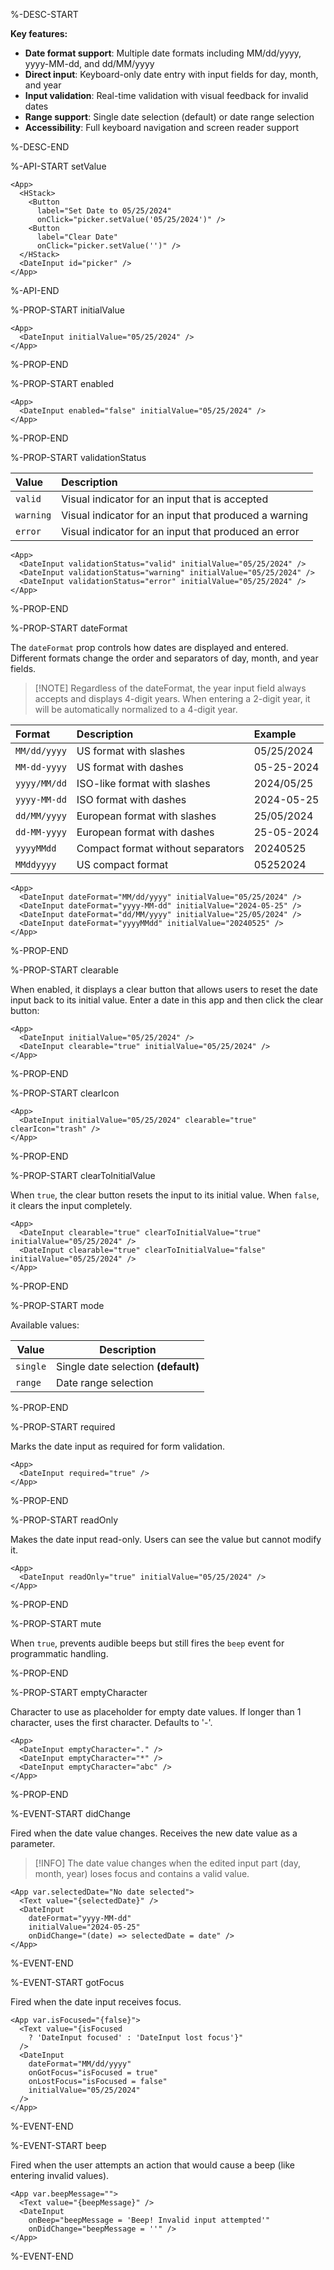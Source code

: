 %-DESC-START

**Key features:**
- **Date format support**: Multiple date formats including MM/dd/yyyy, yyyy-MM-dd, and dd/MM/yyyy
- **Direct input**: Keyboard-only date entry with input fields for day, month, and year
- **Input validation**: Real-time validation with visual feedback for invalid dates
- **Range support**: Single date selection (default) or date range selection
- **Accessibility**: Full keyboard navigation and screen reader support

%-DESC-END

%-API-START setValue

```xmlui-pg copy {3, 9, 12} display name="Example: setValue"
<App>
  <HStack>
    <Button
      label="Set Date to 05/25/2024"
      onClick="picker.setValue('05/25/2024')" />
    <Button
      label="Clear Date"
      onClick="picker.setValue('')" />
  </HStack>
  <DateInput id="picker" />
</App>
```

%-API-END

%-PROP-START initialValue

```xmlui-pg copy display name="Example: initialValue" height="120px"
<App>
  <DateInput initialValue="05/25/2024" />
</App>  
```

%-PROP-END

%-PROP-START enabled

```xmlui-pg copy display name="Example: enabled" height="120px"
<App>
  <DateInput enabled="false" initialValue="05/25/2024" />
</App>  
```

%-PROP-END

%-PROP-START validationStatus

| Value     | Description                                           |
| :-------- | :---------------------------------------------------- |
| `valid`   | Visual indicator for an input that is accepted        |
| `warning` | Visual indicator for an input that produced a warning |
| `error`   | Visual indicator for an input that produced an error  |

```xmlui-pg copy display name="Example: validationStatus"
<App>
  <DateInput validationStatus="valid" initialValue="05/25/2024" />
  <DateInput validationStatus="warning" initialValue="05/25/2024" />
  <DateInput validationStatus="error" initialValue="05/25/2024" />
</App>
```

%-PROP-END

%-PROP-START dateFormat

The `dateFormat` prop controls how dates are displayed and entered. Different formats change the order and separators of day, month, and year fields.

> [!NOTE] Regardless of the dateFormat, the year input field always accepts and displays 4-digit years. When entering a 2-digit year, it will be automatically normalized to a 4-digit year.

| Format | Description | Example |
| :----- | :---------- | :------ |
| `MM/dd/yyyy` | US format with slashes | 05/25/2024 |
| `MM-dd-yyyy` | US format with dashes | 05-25-2024 |
| `yyyy/MM/dd` | ISO-like format with slashes | 2024/05/25 |
| `yyyy-MM-dd` | ISO format with dashes | 2024-05-25 |
| `dd/MM/yyyy` | European format with slashes | 25/05/2024 |
| `dd-MM-yyyy` | European format with dashes | 25-05-2024 |
| `yyyyMMdd` | Compact format without separators | 20240525 |
| `MMddyyyy` | US compact format | 05252024 |

```xmlui-pg copy display name="Example: dateFormat"
<App>
  <DateInput dateFormat="MM/dd/yyyy" initialValue="05/25/2024" />
  <DateInput dateFormat="yyyy-MM-dd" initialValue="2024-05-25" />
  <DateInput dateFormat="dd/MM/yyyy" initialValue="25/05/2024" />
  <DateInput dateFormat="yyyyMMdd" initialValue="20240525" />
</App>
```

%-PROP-END

%-PROP-START clearable

When enabled, it displays a clear button that allows users to reset the date input back to its initial value. Enter a date in this app and then click the clear button:

```xmlui-pg copy display name="Example: clearable" /clearable/
<App>
  <DateInput initialValue="05/25/2024" />
  <DateInput clearable="true" initialValue="05/25/2024" />
</App>
```

%-PROP-END

%-PROP-START clearIcon

```xmlui-pg copy display name="Example: clearIcon" /clearIcon/
<App>
  <DateInput initialValue="05/25/2024" clearable="true" clearIcon="trash" />
</App>
```

%-PROP-END

%-PROP-START clearToInitialValue

When `true`, the clear button resets the input to its initial value. When `false`, it clears the input completely.

```xmlui-pg copy display name="Example: clearToInitialValue"
<App>
  <DateInput clearable="true" clearToInitialValue="true" initialValue="05/25/2024" />
  <DateInput clearable="true" clearToInitialValue="false" initialValue="05/25/2024" />
</App>
```

%-PROP-END

%-PROP-START mode

Available values:

| Value | Description |
| --- | --- |
| `single` | Single date selection **(default)** |
| `range` | Date range selection |

%-PROP-END

%-PROP-START required

Marks the date input as required for form validation.

```xmlui-pg copy display name="Example: required" height="120px"
<App>
  <DateInput required="true" />
</App>
```

%-PROP-END

%-PROP-START readOnly

Makes the date input read-only. Users can see the value but cannot modify it.

```xmlui-pg copy display name="Example: readOnly" height="120px"
<App>
  <DateInput readOnly="true" initialValue="05/25/2024" />
</App>
```

%-PROP-END

%-PROP-START mute

When `true`, prevents audible beeps but still fires the `beep` event for programmatic handling.

%-PROP-END

%-PROP-START emptyCharacter

Character to use as placeholder for empty date values. If longer than 1 character, uses the first character. Defaults to '-'.

```xmlui-pg copy display name="Example: emptyCharacter"
<App>
  <DateInput emptyCharacter="." />
  <DateInput emptyCharacter="*" />
  <DateInput emptyCharacter="abc" />
</App>
```

%-PROP-END

%-EVENT-START didChange

Fired when the date value changes. Receives the new date value as a parameter.

> [!INFO] The date value changes when the edited input part (day, month, year) loses focus and contains a valid value.

```xmlui-pg copy {2} display name="Example: didChange" height="180px"
<App var.selectedDate="No date selected">
  <Text value="{selectedDate}" />
  <DateInput 
    dateFormat="yyyy-MM-dd"
    initialValue="2024-05-25" 
    onDidChange="(date) => selectedDate = date" />
</App>
```

%-EVENT-END

%-EVENT-START gotFocus

Fired when the date input receives focus.

```xmlui-pg copy {4-5} display name="Example: gotFocus/lostFocus"
<App var.isFocused="{false}">
  <Text value="{isFocused 
    ? 'DateInput focused' : 'DateInput lost focus'}" 
  />
  <DateInput
    dateFormat="MM/dd/yyyy"
    onGotFocus="isFocused = true"
    onLostFocus="isFocused = false"
    initialValue="05/25/2024"
  />
</App>
```

%-EVENT-END

%-EVENT-START beep

Fired when the user attempts an action that would cause a beep (like entering invalid values).

```xmlui-pg copy {2} display name="Example: beep"
<App var.beepMessage="">
  <Text value="{beepMessage}" />
  <DateInput 
    onBeep="beepMessage = 'Beep! Invalid input attempted'"
    onDidChange="beepMessage = ''" />
</App>
```

%-EVENT-END

